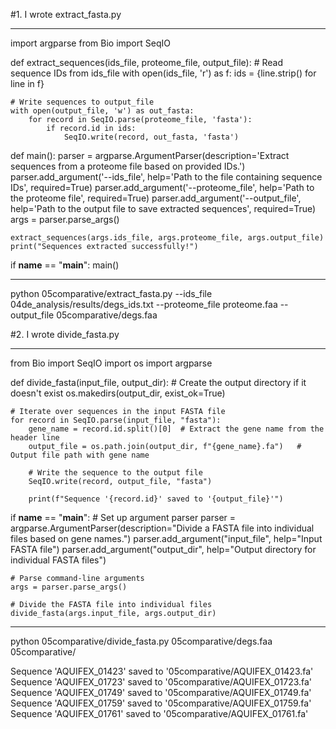 #1. I wrote extract_fasta.py

______
import argparse
from Bio import SeqIO

def extract_sequences(ids_file, proteome_file, output_file):
    # Read sequence IDs from ids_file
    with open(ids_file, 'r') as f:
        ids = {line.strip() for line in f}

    # Write sequences to output_file
    with open(output_file, 'w') as out_fasta:
        for record in SeqIO.parse(proteome_file, 'fasta'):
            if record.id in ids:
                SeqIO.write(record, out_fasta, 'fasta')

def main():
    parser = argparse.ArgumentParser(description='Extract sequences from a proteome file based on provided IDs.')
    parser.add_argument('--ids_file', help='Path to the file containing sequence IDs', required=True)
    parser.add_argument('--proteome_file', help='Path to the proteome file', required=True)
    parser.add_argument('--output_file', help='Path to the output file to save extracted sequences', required=True)
    args = parser.parse_args()

    extract_sequences(args.ids_file, args.proteome_file, args.output_file)
    print("Sequences extracted successfully!")

if __name__ == "__main__":
    main()
________


python 05comparative/extract_fasta.py --ids_file 04de_analysis/results/degs_ids.txt --proteome_file proteome.faa --output_file 05comparative/degs.faa


#2. I wrote divide_fasta.py
_____________________________________
from Bio import SeqIO
import os
import argparse

def divide_fasta(input_file, output_dir):
    # Create the output directory if it doesn't exist
    os.makedirs(output_dir, exist_ok=True)

    # Iterate over sequences in the input FASTA file
    for record in SeqIO.parse(input_file, "fasta"):
        gene_name = record.id.split()[0]  # Extract the gene name from the header line
        output_file = os.path.join(output_dir, f"{gene_name}.fa")   # Output file path with gene name

        # Write the sequence to the output file
        SeqIO.write(record, output_file, "fasta")

        print(f"Sequence '{record.id}' saved to '{output_file}'")

if __name__ == "__main__":
    # Set up argument parser
    parser = argparse.ArgumentParser(description="Divide a FASTA file into individual files based on gene names.")
    parser.add_argument("input_file", help="Input FASTA file")
    parser.add_argument("output_dir", help="Output directory for individual FASTA files")

    # Parse command-line arguments
    args = parser.parse_args()

    # Divide the FASTA file into individual files
    divide_fasta(args.input_file, args.output_dir)

_______________________________________

python 05comparative/divide_fasta.py 05comparative/degs.faa 05comparative/

Sequence 'AQUIFEX_01423' saved to '05comparative/AQUIFEX_01423.fa'
Sequence 'AQUIFEX_01723' saved to '05comparative/AQUIFEX_01723.fa'
Sequence 'AQUIFEX_01749' saved to '05comparative/AQUIFEX_01749.fa'
Sequence 'AQUIFEX_01759' saved to '05comparative/AQUIFEX_01759.fa'
Sequence 'AQUIFEX_01761' saved to '05comparative/AQUIFEX_01761.fa'


